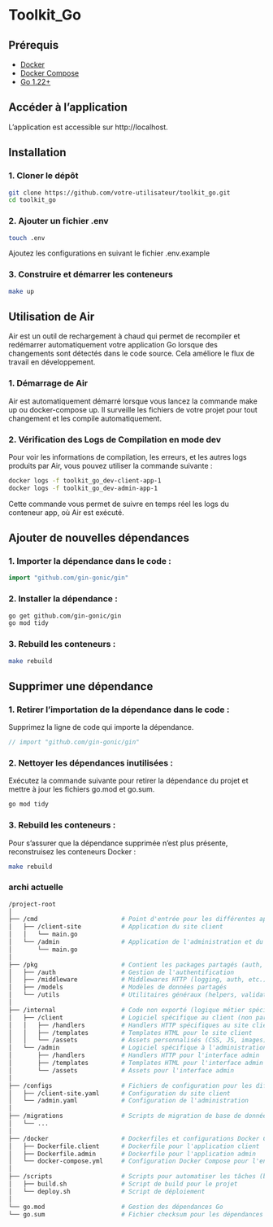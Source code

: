# Toolkit_Go

## Prérequis

- [Docker](https://www.docker.com/get-started)
- [Docker Compose](https://docs.docker.com/compose/install/)
- [Go 1.22+](https://golang.org/dl/)

## Accéder à l’application

L’application est accessible sur http://localhost.

## Installation

### 1. Cloner le dépôt

```bash
git clone https://github.com/votre-utilisateur/toolkit_go.git
cd toolkit_go
```
### 2. Ajouter un fichier .env
```bash
touch .env 
```
Ajoutez les configurations en suivant le fichier .env.example

### 3. Construire et démarrer les conteneurs
```bash
make up
```

## Utilisation de Air

Air est un outil de rechargement à chaud qui permet de recompiler et redémarrer automatiquement votre application Go lorsque des changements sont détectés dans le code source. Cela améliore le flux de travail en développement.

### 1. Démarrage de Air

Air est automatiquement démarré lorsque vous lancez la commande make up ou docker-compose up. Il surveille les fichiers de votre projet pour tout changement et les compile automatiquement.

### 2. Vérification des Logs de Compilation en mode dev 

Pour voir les informations de compilation, les erreurs, et les autres logs produits par Air, vous pouvez utiliser la commande suivante :

```bash
docker logs -f toolkit_go_dev-client-app-1
docker logs -f toolkit_go_dev-admin-app-1
```
Cette commande vous permet de suivre en temps réel les logs du conteneur app, où Air est exécuté.

## Ajouter de nouvelles dépendances

### 	1.	Importer la dépendance dans le code :
```go
import "github.com/gin-gonic/gin"
```
### 	2.	Installer la dépendance :
```bash
go get github.com/gin-gonic/gin
go mod tidy
```

### 	3.	Rebuild les conteneurs :

```bash
make rebuild
```

## Supprimer une dépendance

### 1. Retirer l’importation de la dépendance dans le code :

Supprimez la ligne de code qui importe la dépendance.
```go
// import "github.com/gin-gonic/gin"
```

### 2. Nettoyer les dépendances inutilisées :

Exécutez la commande suivante pour retirer la dépendance du projet et mettre à jour les fichiers go.mod et go.sum.

```bash
go mod tidy
```

### 3. Rebuild les conteneurs :

Pour s’assurer que la dépendance supprimée n’est plus présente, reconstruisez les conteneurs Docker :

```bash
make rebuild
```

### archi actuelle

```bash
/project-root
│
├── /cmd                       # Point d'entrée pour les différentes applications
│   ├── /client-site           # Application du site client
│   │   └── main.go
│   └── /admin                 # Application de l'administration et du toolkit
│       └── main.go
│
├── /pkg                       # Contient les packages partagés (auth, middleware, etc.)
│   ├── /auth                  # Gestion de l'authentification
│   ├── /middleware            # Middlewares HTTP (logging, auth, etc.)
│   ├── /models                # Modèles de données partagés
│   └── /utils                 # Utilitaires généraux (helpers, validation, etc.)
│
├── /internal                  # Code non exporté (logique métier spécifique, non réutilisable)
│   ├── /client                # Logiciel spécifique au client (non partagé)
│   │   ├── /handlers          # Handlers HTTP spécifiques au site client
│   │   ├── /templates         # Templates HTML pour le site client
│   │   └── /assets            # Assets personnalisés (CSS, JS, images) pour le site client
│   └── /admin                 # Logiciel spécifique à l'administration
│       ├── /handlers          # Handlers HTTP pour l'interface admin
│       ├── /templates         # Templates HTML pour l'interface admin
│       └── /assets            # Assets pour l'interface admin
│
├── /configs                   # Fichiers de configuration pour les différents environnements
│   ├── /client-site.yaml      # Configuration du site client
│   └── /admin.yaml            # Configuration de l'administration
│
├── /migrations                # Scripts de migration de base de données
│   └── ...
│
├── /docker                    # Dockerfiles et configurations Docker Compose
│   ├── Dockerfile.client      # Dockerfile pour l'application client
│   ├── Dockerfile.admin       # Dockerfile pour l'application admin
│   └── docker-compose.yml     # Configuration Docker Compose pour l'ensemble du projet
│
├── /scripts                   # Scripts pour automatiser les tâches (build, test, déploiement)
│   ├── build.sh               # Script de build pour le projet
│   └── deploy.sh              # Script de déploiement
│
└── go.mod                     # Gestion des dépendances Go
└── go.sum                     # Fichier checksum pour les dépendances
```